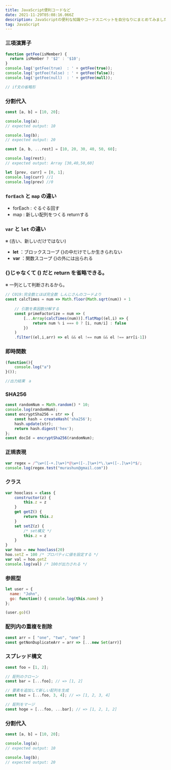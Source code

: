 ```yaml
---
title: JavaScript便利コードなど
date: 2021-11-29T05:08:16.066Z
description: JavaScriptの便利な知識やコードスニペットを自分なりにまとめてみました。
tag: JavaScript
---
```

### 三項演算子

```jsx
function getFee(isMember) {
  return isMember ? '$2' : '$10';
}
console.log('getFee(true)  : ' + getFee(true));
console.log('getFee(false) : ' + getFee(false));
console.log('getFee(null)  : ' + getFee(null));

// if文の省略形
```

### 分割代入

```jsx
const [a, b] = [10, 20];

console.log(a);
// expected output: 10

console.log(b);
// expected output: 20
```

```jsx
const [a, b, ...rest] = [10, 20, 30, 40, 50, 60];

console.log(rest);
// expected output: Array [30,40,50,60]
```

```jsx
let [prev, curr] = [0, 1];
console.log(curr) //1
console.log(prev) //0
```

### `forEach` と `map` の違い

* forEach  : ぐるぐる回す
* map        : 新しい配列をつくる returnする

### `var` と `let` の違い

※ (古い、新しいだけではない)

* **let** ：ブロックスコープ {}の中だけでしか生きられない
* **var** ：関数スコープ {}の外には出られる

### {}じゃなくて () だと return を省略できる。

※ 一列として判断されるから。

```jsx
// C019:完全数とほぼ完全数 しんじさんのコードより
const calcTimes = num => Math.floor(Math.sqrt(num)) + 1
    
	// 引数を素因数分解する
    const primeFactorize = num => (
		[...Array(calcTimes(num))].flatMap((el,i) => {
        	return num % i === 0 ? [i, num/i] : false
    	})
	)
	.filter((el,i,arr) => el && el !== num && el !== arr[i-1])
```

### 即時関数

```jsx
(function(){
	console.log("a")
}());

//出力結果　a
```

### SHA256

```jsx
const randomNum = Math.random() * 10;
console.log(randomNum);
const encryptSha256 = str => {
    const hash = createHash('sha256');
    hash.update(str);
    return hash.digest('hex');
};
const docId = encryptSha256(randomNum);
```

### 正規表現

```jsx
var regex = /^\w+([-+.]\w+)*@\w+([-.]\w+)*\.\w+([-.]\w+)*$/;
console.log(regex.test("murashun@gmail.com"))
```

### クラス

```jsx
var hooclass = class {
    constructor(z) {
        this.z = z
    }
    get getZ() {
        return this.z
    }
    set setZ(z) {
        /* set構文 */
        this.z = z
    }
}
var hoo = new hooclass(20)  
hoo.setZ = 100 /* プロパティに値を設定する */
var val = hoo.getZ
console.log(val) /* 100が出力される */
```

### 参照型

```jsx
let user = {
  name: "John",
  go: function() { console.log(this.name) }
};

(user.go)()
```

### 配列内の重複を削除

```jsx
const arr = [ "one", "two", "one" ]
const getNonDuplicateArr = arr => [...new Set(arr)]
```

### スプレッド構文

```jsx
const foo = [1, 2];

// 配列のクローン
const bar = [...foo]; // => [1, 2]

// 要素を追加して新しい配列を生成
const baz = [...foo, 3, 4]; // => [1, 2, 3, 4]

// 配列をマージ
const hoge = [...foo, ...bar]; // => [1, 2, 1, 2]
```

### 分割代入

```jsx
const [a, b] = [10, 20];

console.log(a);
// expected output: 10

console.log(b);
// expected output: 20
```